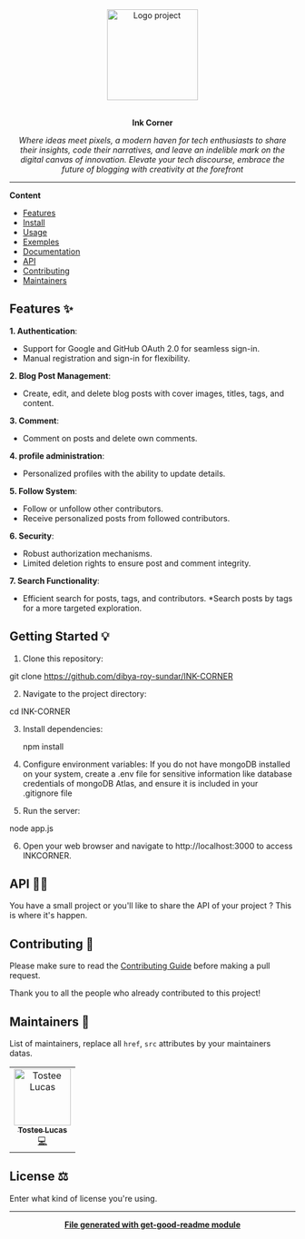 <div align="center">
  <a href="#">
  	<img src="https://media.giphy.com/media/JIX9t2j0ZTN9S/giphy-downsized.gif" alt="Logo project" height="160" />
  </a>
  <br>
  <br>
  <p>
    <b>Ink Corner</b>
  </p>
  <p>
     <i>Where ideas meet pixels, a modern haven for tech enthusiasts to share their insights, code their narratives, and leave an indelible mark on the digital canvas of innovation. Elevate your tech discourse, embrace the future of blogging with creativity at the forefront</i>
  </p>
  <p>



  </p>
</div>

---

**Content**

* [Features](##features)
* [Install](##install)
* [Usage](##usage)
* [Exemples](##exemples)
* [Documentation](##documentation)
* [API](##Api)
* [Contributing](##contributing)
* [Maintainers](##maintainers)

## Features ✨
**1. Authentication**:
* Support for Google and GitHub OAuth 2.0 for seamless sign-in.
* Manual registration and sign-in for flexibility.

**2. Blog Post Management**:
* Create, edit, and delete blog posts with cover images, titles, tags, and content.

**3. Comment**:
* Comment on posts and delete own comments.
  
**4. profile administration**:
* Personalized profiles with the ability to update details.
  
**5. Follow System**:
* Follow or unfollow other contributors.
* Receive personalized posts from followed contributors.
  
**6. Security**:
* Robust  authorization mechanisms.
* Limited deletion rights to ensure post and comment integrity.
  
**7. Search Functionality**:
* Efficient search for posts, tags, and contributors.
*Search posts by tags for a more targeted exploration.

## Getting Started 💡
1. Clone this repository:
   
  git clone https://github.com/dibya-roy-sundar/INK-CORNER

2. Navigate to the project directory:
   
  cd INK-CORNER

3. Install dependencies:
   
   npm install
   
4. Configure environment variables: If you do not have mongoDB installed on your system, create a .env file for sensitive information like database credentials of mongoDB Atlas, and ensure it is included in your .gitignore file
   
5. Run the server:
   
  node app.js
   
6. Open your web browser and navigate to http://localhost:3000 to access INKCORNER.

## API 👩‍💻
You have a small project or you'll like to share the API of your project ? This is where it's happen.

## Contributing 🍰
Please make sure to read the [Contributing Guide]() before making a pull request.

Thank you to all the people who already contributed to this project!

## Maintainers 👷
List of maintainers, replace all `href`, `src` attributes by your maintainers datas.
<table>
  <tr>
    <td align="center"><a href="https://lucastostee.now.sh/"><img src="https://avatars3.githubusercontent.com/u/22588842?s=460&v=4" width="100px;" alt="Tostee Lucas"/><br /><sub><b>Tostee Lucas</b></sub></a><br /><a href="#" title="Code">💻</a></td>
  </tr>
</table>

## License ⚖️
Enter what kind of license you're using.

---
<div align="center">
	<b>
		<a href="https://www.npmjs.com/package/get-good-readme">File generated with get-good-readme module</a>
	</b>
</div>
